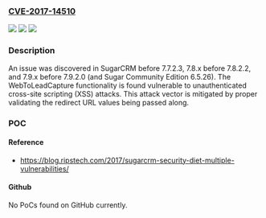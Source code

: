 ### [CVE-2017-14510](https://cve.mitre.org/cgi-bin/cvename.cgi?name=CVE-2017-14510)
![](https://img.shields.io/static/v1?label=Product&message=n%2Fa&color=blue)
![](https://img.shields.io/static/v1?label=Version&message=n%2Fa&color=blue)
![](https://img.shields.io/static/v1?label=Vulnerability&message=n%2Fa&color=brighgreen)

### Description

An issue was discovered in SugarCRM before 7.7.2.3, 7.8.x before 7.8.2.2, and 7.9.x before 7.9.2.0 (and Sugar Community Edition 6.5.26). The WebToLeadCapture functionality is found vulnerable to unauthenticated cross-site scripting (XSS) attacks. This attack vector is mitigated by proper validating the redirect URL values being passed along.

### POC

#### Reference
- https://blog.ripstech.com/2017/sugarcrm-security-diet-multiple-vulnerabilities/

#### Github
No PoCs found on GitHub currently.


